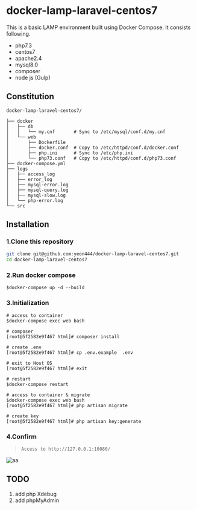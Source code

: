 
# docker-lamp-laravel-centos7
This is a basic LAMP environment built using Docker Compose. It consists following.

- php7.3
- centos7
- apache2.4
- mysql8.0
- composer
- node js (Gulp)

## Constitution
```
docker-lamp-laravel-centos7/

├── docker
│   ├── db
│   │   └── my.cnf       # Sync to /etc/mysql/conf.d/my.cnf
│   └── web
│       ├── Dockerfile
│       ├── docker.conf  # Copy to /etc/httpd/conf.d/docker.conf
│       ├── php.ini      # Sync to /etc/php.ini
│       └── php73.conf   # Copy to /etc/httpd/conf.d/php73.conf
├── docker-compose.yml
├── logs
│   ├── access_log
│   ├── error_log
│   ├── mysql-error.log
│   ├── mysql-query.log
│   ├── mysql-slow.log
│   └── php-error.log
└── src

```


## Installation

### 1.Clone this repository
```bash
git clone git@github.com:yeon444/docker-lamp-laravel-centos7.git
cd docker-lamp-laravel-centos7
```
### 2.Run docker compose
```
$docker-compose up -d --build
```

### 3.Initialization
```
# access to container
$docker-compose exec web bash

# composer
[root@5f2582e9f467 html]# composer install

# create .env
[root@5f2582e9f467 html]# cp .env.example  .env

# exit to Host OS
[root@5f2582e9f467 html]# exit

# restart
$docker-compose restart

# access to container & migrate
$docker-compose exec web bash
[root@5f2582e9f467 html]# php artisan migrate

# create key
[root@5f2582e9f467 html]# php artisan key:generate
```

### 4.Confirm
> `Access to http://127.0.0.1:10080/`

![aa](https://github.com/yeon444/docker-lamp-laravel-centos7/blob/images/env_setting_ok.png)


## TODO
1. add php Xdebug
1. add phpMyAdmin


